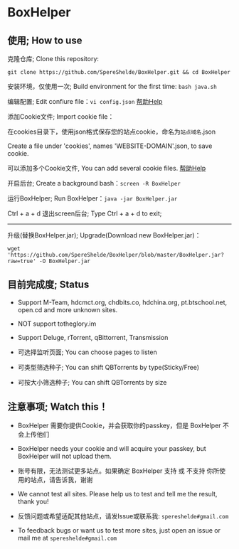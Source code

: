 # BoxHelper

## 使用; How to use

克隆仓库; Clone this repository:

`git clone https://github.com/SpereShelde/BoxHelper.git && cd BoxHelper`

安装环境，仅使用一次; Build environment for the first time: `bash java.sh`

编辑配置; Edit confiure file：`vi config.json` [帮助Help](https://github.com/SpereShelde/BoxHelper/wiki/Pro%E5%88%86%E6%94%AF%E5%8F%82%E6%95%B0%E8%AF%B4%E6%98%8E)

添加Cookie文件; Import cookie file：

在cookies目录下，使用json格式保存您的站点cookie，命名为`站点域名`.json

Create a file under 'cookies', names 'WEBSITE-DOMAIN'.json, to save cookie.

可以添加多个Cookie文件, You can add several cookie files. [帮助Help](https://github.com/SpereShelde/BoxHelper/wiki/%E4%BF%9D%E5%AD%98Cookie;-How-to-save-cookies)

开启后台; Create a background bash：`screen -R BoxHelper`

运行BoxHelper; Run BoxHelper：`java -jar BoxHelper.jar`

Ctrl + a + d 退出screen后台; Type Ctrl + a + d to exit;

---

升级(替换BoxHelper.jar); Upgrade(Download new BoxHelper.jar)：

`wget 'https://github.com/SpereShelde/BoxHelper/blob/master/BoxHelper.jar?raw=true' -O BoxHelper.jar`

## 目前完成度; Status

- Support M-Team, hdcmct.org, chdbits.co, hdchina.org, pt.btschool.net, open.cd and more unknown sites.

- NOT support totheglory.im

- Support Deluge, rTorrent, qBittorrent, Transmission

- 可选择监听页面; You can choose pages to listen

- 可类型筛选种子; You can shift QBTorrents by type(Sticky/Free)

- 可按大小筛选种子; You can shift QBTorrents by size

## 注意事项; Watch this！ 

- BoxHelper 需要你提供Cookie，并会获取你的passkey，但是 BoxHelper 不会上传他们

- BoxHelper needs your cookie and will acquire your passkey, but BoxHelper will not upload them.

- 账号有限，无法测试更多站点。如果确定 BoxHelper 支持 或 不支持 你所使用的站点，请告诉我，谢谢

- We cannot test all sites. Please help us to test and tell me the result, thank you!

- 反馈问题或希望适配其他站点，请发Issue或联系我: `spereshelde#gmail.com`

- To feedback bugs or want us to test more sites, just open an issue or mail me at `spereshelde#gmail.com`


